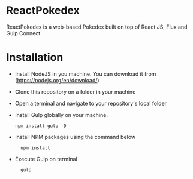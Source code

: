 # ReactPokedex
ReactPokedex is a web-based Pokedex built on top of React JS, Flux and Gulp Connect

# Installation

- Install NodeJS in you machine. You can download it from  (https://nodejs.org/en/download/)
- Clone this repository on a folder in your machine
- Open a terminal and navigate to your repository's local folder
- Install Gulp globally on your machine.
  ```
  npm install gulp -D
  ```
- Install NPM packages using the command below
  ```
    npm install
  ```
- Execute Gulp on terminal

  ```
    gulp
  ```
